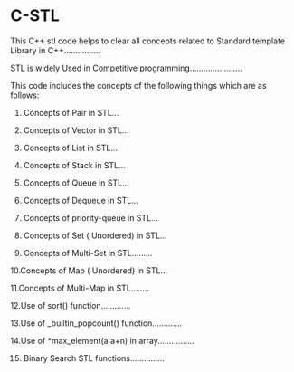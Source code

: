 # C-STL
This C++ stl code helps to clear all concepts related to Standard template Library in C++................ 

STL is widely Used in Competitive programming.......................

This  code includes the concepts of the following things which are as follows:

1. Concepts of Pair in STL...

2. Concepts of Vector in STL...

3. Concepts of List in STL...

4. Concepts of Stack in STL...

5. Concepts of Queue in STL...

6. Concepts of Dequeue in STL...

7. Concepts of priority-queue in STL...

8. Concepts of Set ( Unordered) in STL...

9. Concepts of Multi-Set  in STL.........

10.Concepts of  Map ( Unordered) in STL...

11.Concepts of Multi-Map  in STL........

12.Use of sort() function.............

13.Use of _builtin_popcount() function.............

14.Use of  *max_element(a,a+n) in array................

15. Binary Search STL functions...............


